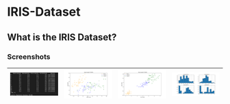 # IRIS-Dataset

## What is the IRIS Dataset?


### Screenshots
|![Screenshot](/Figure_4.png)|![Screenshot](/Figure_1.png)|![Screenshot](/Figure_2.png)|![Screenshot](/Figure_3.png)|
| ------------- | ------------- | ------------- | ------------- | 



